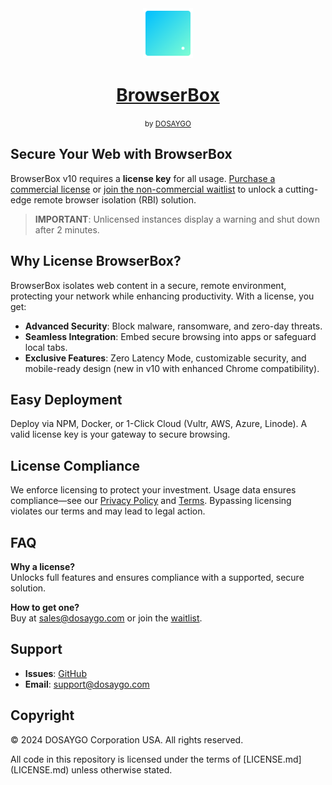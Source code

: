 <div align="center">
  <img style="width:80px; height:80px" src="https://raw.githubusercontent.com/BrowserBox/BrowserBox/main/docs/icon.svg" alt="BrowserBox Logo 2023">
  <h1><a href="https://dosaygo.com">BrowserBox</a></h1>
  <small>by <a href="https://dosaygo.com">DOSAYGO</a></small>
</div>

<h2>Secure Your Web with BrowserBox</h2>
<p>BrowserBox v10 requires a <strong>license key</strong> for all usage. <a href="mailto:sales@dosaygo.com?subject=License">Purchase a commercial license</a> or <a href="https://tally.so/r/nPvb1x">join the non-commercial waitlist</a> to unlock a cutting-edge remote browser isolation (RBI) solution.</p>

<blockquote>
  <p><strong>IMPORTANT</strong>: Unlicensed instances display a warning and shut down after 2 minutes.</p>
</blockquote>

<h2>Why License BrowserBox?</h2>
<p>BrowserBox isolates web content in a secure, remote environment, protecting your network while enhancing productivity. With a license, you get:</p>
<ul>
  <li><strong>Advanced Security</strong>: Block malware, ransomware, and zero-day threats.</li>
  <li><strong>Seamless Integration</strong>: Embed secure browsing into apps or safeguard local tabs.</li>
  <li><strong>Exclusive Features</strong>: Zero Latency Mode, customizable security, and mobile-ready design (new in v10 with enhanced Chrome compatibility).</li>
</ul>

<h2>Easy Deployment</h2>
<p>Deploy via NPM, Docker, or 1-Click Cloud (Vultr, AWS, Azure, Linode). A valid license key is your gateway to secure browsing.</p>

<h2>License Compliance</h2>
<p>We enforce licensing to protect your investment. Usage data ensures compliance—see our <a href="https://dosaygo.com/privacy.txt">Privacy Policy</a> and <a href="https://dosaygo.com/terms.txt">Terms</a>. Bypassing licensing violates our terms and may lead to legal action.</p>

<h2>FAQ</h2>
<p><strong>Why a license?</strong><br>
  Unlocks full features and ensures compliance with a supported, secure solution.</p>
<p><strong>How to get one?</strong><br>
  Buy at <a href="mailto:sales@dosaygo.com?subject=License">sales@dosaygo.com</a> or join the <a href="https://tally.so/r/nPvb1x">waitlist</a>.</p>

<h2>Support</h2>
<ul>
  <li><strong>Issues</strong>: <a href="https://github.com/BrowserBox/BrowserBox/issues">GitHub</a></li>
  <li><strong>Email</strong>: <a href="mailto:support@dosaygo.com">support@dosaygo.com</a></li>
</ul>

<h2>Copyright</h2>
<p>© 2024 DOSAYGO Corporation USA. All rights reserved.</p>
<p>All code in this repository is licensed under the terms of [LICENSE.md](LICENSE.md) unless otherwise stated.</P
